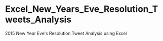 # Excel_New_Years_Eve_Resolution_Tweets_Analysis
2015 New Year Eve's Resolution Tweet Analysis using Excel

